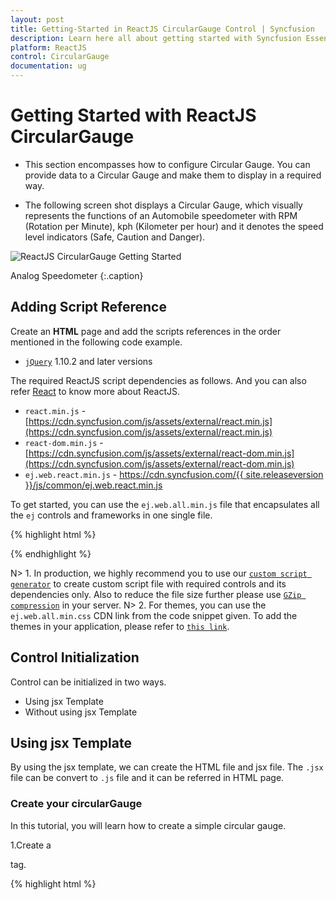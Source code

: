 ```yaml
---
layout: post
title: Getting-Started in ReactJS CircularGauge Control | Syncfusion
description: Learn here all about getting started with Syncfusion Essential ReactJS CircularGauge control, its elements, and more.
platform: ReactJS
control: CircularGauge
documentation: ug
---
```


# Getting Started with ReactJS CircularGauge

* This section encompasses how to configure Circular Gauge. You can provide data to a Circular Gauge and make them to display in a required way.

* The following screen shot displays a Circular Gauge, which visually represents the functions of an Automobile speedometer with RPM (Rotation per Minute), kph (Kilometer per hour) and it denotes the speed level indicators (Safe, Caution and Danger).


![ReactJS CircularGauge Getting Started](Getting-Started_images/Getting-Started_img11.png)

Analog Speedometer
{:.caption}

## Adding Script Reference

Create an **HTML** page and add the scripts references in the order mentioned in the following code example.

* [`jQuery`](https://jquery.com/) 1.10.2 and later versions


The required ReactJS script dependencies as follows. And you can also refer [React](http://reactjs.org/docs/getting-started.html) to know more about ReactJS.

* `react.min.js` - [https://cdn.syncfusion.com/js/assets/external/react.min.js](https://cdn.syncfusion.com/js/assets/external/react.min.js)
* `react-dom.min.js` - [https://cdn.syncfusion.com/js/assets/external/react-dom.min.js](https://cdn.syncfusion.com/js/assets/external/react-dom.min.js)
* `ej.web.react.min.js` - [https://cdn.syncfusion.com/{{ site.releaseversion }}/js/common/ej.web.react.min.js](https://cdn.syncfusion.com/14.3.0.49/js/common/ej.web.react.min.js)

To get started, you can use the `ej.web.all.min.js` file that encapsulates all the `ej` controls and frameworks in one single file.

{% highlight html %}
<!DOCTYPE html>
   <html>
     <head>
        <meta name="viewport" content="width=device-width, initial-scale=1.0">
        <meta name="description" content="Essential Studio for React JS">
        <meta name="author" content="Syncfusion">
        <title>Getting Started for Ribbon React JS</title>
        <!-- Essential Studio for JavaScript  theme reference -->
        <link href="http://cdn.syncfusion.com/{{ site.releaseversion }}/js/web/flat-azure/ej.web.all.min.css" rel="stylesheet" />
        <!-- Essential Studio for JavaScript  script references -->
        <script src="http://cdn.syncfusion.com/js/assets/external/jquery-3.0.0.min.js"></script>
         <script src="http://cdn.syncfusion.com/js/assets/external/react.min.js"></script>
        <script src="http://cdn.syncfusion.com/js/assets/external/react-dom.min.js"></script>
        <script src="http://cdn.syncfusion.com/{{ site.releaseversion }}/js/web/ej.web.all.min.js"></script>
        <script src="http://cdn.syncfusion.com/{{ site.releaseversion }}/js/common/ej.web.react.min.js"></script>
        <!-- Add your custom scripts here -->
    </head>
        <body>
        </body>
   </html>

{% endhighlight %}

N> 1. In production, we highly recommend you to use our [`custom script generator`](https://help.syncfusion.com/js/custom-script-generator) to create custom script file with required controls and its dependencies only. Also to reduce the file size further please use [`GZip compression`](https://web.dev/optimizing-content-efficiency-optimize-encoding-and-transfer/) in your server.
N> 2. For themes, you can use the `ej.web.all.min.css` CDN link from the code snippet given. To add the themes in your application, please refer to [`this link`](https://help.syncfusion.com/js/theming-in-essential-javascript-components).

## Control Initialization

Control can be initialized in two ways.

 * Using jsx Template
 * Without using jsx Template
 
## Using jsx Template

By using the jsx template, we can create the HTML file and jsx file. The `.jsx` file can be convert to `.js` file and it can be referred in HTML page.

### Create your circularGauge

In this tutorial, you will learn how to create a simple circular gauge.

1.Create a <div> tag.
	
   {% highlight html %}

<!DOCTYPE html>
<html>    
    <body>
	<div id="circularGauge-default" style="height:99%;"></div>
            <script src="app/circulargauge/default.js"></script>    
    </body>
</html>

{% endhighlight %}
   
 2.Initialize the CircularGauge by using the `EJ.CircularGauge` tag. 

{% highlight javascript %}

"use strict";
ReactDOM.render(
    <div className="default">
        <EJ.CircularGauge id="circulargauge1"></EJ.CircularGauge>,
    </div>,
    document.getElementById('circulargauge-default')
    );

{% endhighlight %}



Run the above code example to get a default CircularGauge with default values.



![ReactJS CircularGauge with Default Value](Getting-Started_images/Getting-Started_img2.png)


## Set Height and Width

Pointers have different height and width so you can set the height and width of the gauge according to your requirements.Set the basic values of the gauge such as height and width of the canvas element values that are to be rendered.

{% highlight javascript %}

<script type="text/babel">

<!DOCTYPE html>
<html>    
    <body>
        <script type="text/babel">
            ReactDOM.render(
                     <div className="default">
                        <EJ.CircularGauge id="circulargauge1" height={500} width={500}></EJ.CircularGauge>,
                     </div>,
                     document.getElementById('circularGauge-default')
                     );
        </script>
    </body>
</html>


{% endhighlight %}

Run the above code example and you will see the following output.



![ReactJS CircularGauge Set Height and Width](Getting-Started_images/Getting-Started_img3.png)


## Set Background Color

The speedometer must have some dark color as background so that its value is clearly visible and you can vary the speed of the pointer by setting ReadOnly as False for user interaction.


{% highlight javascript %}


<script type="text/babel">

<!DOCTYPE html>
<html>    
    <body>
        <script type="text/babel">
            ReactDOM.render(
                     <div className="default">
                        <EJ.CircularGauge 
                        id="circulargauge1" 
                        height={500} 
                        width={500} 
                        backgroundColor="#3D3F3D" 
                        readOnly={false} ></EJ.CircularGauge>,
                     </div>,
                     document.getElementById('circularGauge-default')
                     );
        </script>
    </body>
</html>



{% endhighlight %}


Run the above code example and you will see the following output.



![ReactJS CircularGauge Set Background Color](Getting-Started_images/Getting-Started_img4.png)

## Provide Scale Values

* The pointer cap can be customized with the following options. Cap radius, cap border color, cap background color, pointer cap border width are some of the properties that are customizable.
* The speed limit in the gauge has maximum value of 200 kph. So you can set maximum value for the gauge as 200.
* Major Ticks have the interval value of 20 and minor ticks have the interval value of 5. Show ranges and show indicators are used to display the ranges and indicators in their respective positions.

{% highlight javascript %}

<script type="text/babel">
var scales = [{
            showRanges: true,
            showIndicators: true,
            pointerCap: {
                radius: 15,
                borderWidth: 0,
                backgroundColor: "#797C79",
                borderColor: "#797C79"
            },
            maximum: 200,
            majorIntervalValue: 20,
            minorIntervalValue: 5
                   
        }];

<!DOCTYPE html>
<html>    
    <body>
        <script type="text/babel">
            ReactDOM.render(
                     <div className="default">
                        <EJ.CircularGauge 
                        id="circulargauge1" 
                        height={500} 
                        width={500} 
                        backgroundColor="#3D3F3D" 
                        readOnly={false} 
                        scales={scales} ></EJ.CircularGauge>,
                     </div>,
                     document.getElementById('circularGauge-default')
                     );
        </script>
    </body>
</html>

{% endhighlight %}

Run the above code example and you will see the following output.

![ReactJS CircularGauge Provide Scale Values](Getting-Started_images/Getting-Started_img5.png)


## Add Label Customization

To display the value around the scales, labels are used. By customizing the label color it displays as specified.

{% highlight javascript %}

<script type="text/babel">

var scales = [{
             //Add the labels customization code here
            labels: [{
                color: "#ffffff"
            }],
                   
        }];

<!DOCTYPE html>
<html>    
    <body>
        <script type="text/babel">
            ReactDOM.render(
                     <div className="default">
                        <EJ.CircularGauge 
                        id="circulargauge1" 
                        height={500} 
                        width={500} 
                        backgroundColor="#3D3F3D" 
                        readOnly={false} 
                        scales={scales} ></EJ.CircularGauge>,
                     </div>,
                     document.getElementById('circularGauge-default')
                     );
        </script>
    </body>
</html>

{% endhighlight %}

Run the above code example and you will see the following output.



![ReactJS CircularGauge Add Label Customization](Getting-Started_images/Getting-Started_img6.png)


## Add Pointers

Here, you have three pointers that denote the kilometer value, rotation per minute value and torque value.The torque value pointer needs not be similar to the other two pointers. You can set torque pointer as marker pointer. And you can set other attributes for pointer such as background color, border color, length, width and distance from scale.

{% highlight javascript %}

<script type="text/babel">

var scales = [{
              //Add the labels customization code here
            //Add the pointers customization code here
            pointers: [{
                value: 140,
                distanceFromScale: 60,
                showBackNeedle: false,
                length: 20,
                type: "marker",
                markerType: "triangle",
                width: 10,
                radius: 10,
                backgroundColor: "#FF940A",
                border: {
                    color: "#FF940A"
                },
            },
            {
                value: 110,
                showBackNeedle: false,
                length: 150,
                width: 2,
                radius: 10,
                needleType: "rectangle",
                backgroundColor: "#05AFFF",
                border: {
                    color: "#05AFFF"
                },
            }, {
                value: 67,
                showBackNeedle: false,
                length: 100,
                width: 15,
                radius: 10,
                backgroundColor: "#FC5D07",
                border: {
                    color: "#FC5D07"
                },
            }];
                   
        

<!DOCTYPE html>
<html>    
    <body>
        <script type="text/babel">
            ReactDOM.render(
                     <div className="default">
                        <EJ.CircularGauge 
                        id="circulargauge1" 
                        height={500} 
                        width={500} 
                        backgroundColor="#3D3F3D" 
                        readOnly={false} 
                        scales={scales}  
                        //Add the ticks customization code here
                        //Add the ranges customization code here
                        //Add the indicators customization code here
                        //Add the Custom labels customization code here ></EJ.CircularGauge>,
                     </div>,
                     document.getElementById('circularGauge-default')
                     );
        </script>
    </body>
</html>

{% endhighlight %}

Run the above code example and you will see the following output.

![ReactJS CircularGauge Add Pointers](Getting-Started_images/Getting-Started_img7.png)


## Add Tick Details

* You can set Major ticks with their width and height equal to Minor ticks. 
* You can set Color according to your preference for better visibility in dark backgrounds.
* To display and customize the tick value add the following code example. 


{% highlight javascript %}

<script type="text/babel">

var scales = [{
              //Add the labels customization code here
            //Add the pointers customization code here
            //Add the ticks customization code here
            ticks: [{
                type: "major",
                distanceFromScale: 70,
                height: 20,
                width: 3,
                color: "#ffffff"
            }, {
                type: "minor",
                height: 12,
                width: 1,
                distanceFromScale: 70,
                color: "#ffffff"
            }]            }];
                   
        

<!DOCTYPE html>
<html>    
    <body>
        <script type="text/babel">
            ReactDOM.render(
                     <div className="default">
                        <EJ.CircularGauge 
                        id="circulargauge1" 
                        height={500} 
                        width={500} 
                        backgroundColor="#3D3F3D" 
                        readOnly={false} 
                        scales={scales}  
                       ></EJ.CircularGauge>,
                     </div>,
                     document.getElementById('circularGauge-default')
                     );
        </script>
    </body>
</html>

{% endhighlight  %}

Run the above code example and you will see the following output.

![ReactJS CircularGauge Add Tick Details](Getting-Started_images/Getting-Started_img8.png)


## Add Range Values

* Ranges denote the property of the scale value in the speedometer. The color values of the ranges denote speed variation. Set ShowRanges as true for showing the ranges in the Circular Gauge.
* For Low speed, you can mention it as safe zone; for moderate speed, you can call it as caution zone and for high speed, you can mark it as high speed.
* You can customize the range with properties such as start value, end value, start width, end width,  background color , border color, etc.,


{% highlight javascript %}

<script type="text/babel">

var scales = [{
             ranges: [{
                distanceFromScale: 30,
                startValue: 0,
                endValue: 70,
                backgroundColor: "#5DF243",
                border: {
                    color: "#FFFFFF"
                },
            }, {
                distanceFromScale: 30,
                startValue: 70,
                endValue: 140,
                backgroundColor: "#F6FF0A",
                border: {
                    color: "#FFFFFF"
                },
            },
            {
                distanceFromScale: 30,
                startValue: 140,
                endValue: 200,
                backgroundColor: "#FF1807",
                border: {
                    color: "#FFFFFF"
                },
            }]           }];
                   
        

<!DOCTYPE html>
<html>    
    <body>
        <script type="text/babel">
            ReactDOM.render(
                     <div className="default">
                        <EJ.CircularGauge 
                        id="circulargauge1" 
                        height={500} 
                        width={500} 
                        backgroundColor="#3D3F3D" 
                        readOnly={false} 
                        scales={scales}  
                       ></EJ.CircularGauge>,
                     </div>,
                     document.getElementById('circularGauge-default')
                     );
        </script>
    </body>
</html>


{% endhighlight  %}

Run the above code example and you will see the following output.



![ReactJS CircularGauge Add Range Values](Getting-Started_images/Getting-Started_img9.png)


## Add Indicator Details

* Indicators denote whether the pointers values are in their respective zones or not. Positioning the indicator on the respective range value gives you the required changes.
* By using Position property, you can set the location of the indicator. StateRanges defines how the indicator should behave when the pointer is in certain values. 

{% highlight javascript %}


<script type="text/babel">

var scales = [{
            indicators: [
            {
                height: 10,
                width: 10,
                type: "circle",
                position: { x: 210, y: 300 },
                stateRanges: [{
                    endValue: 70,
                    startValue: 0,
                    backgroundColor: "#5DF243",
                    borderColor: "#5DF243",
                    text: "",
                    textColor: "#870505"
                }, {
                    endValue: 200,
                    startValue: 70,
                    backgroundColor: "#145608",
                    borderColor: "#145608",
                    text: "",
                    textColor: "#870505"
                }]
            },
            {
                height: 10,
                width: 10,
                type: "circle",
                position: { x: 255, y: 200 },
                stateRanges: [{
                    endValue: 140,
                    startValue: 70,
                    backgroundColor: "#F6FF0A",
                    borderColor: "#F6FF0A",
                    text: "",
                }, {
                    endValue: 70,
                    startValue: 0,
                    backgroundColor: "#969B0C",
                    borderColor: "#969B0C",
                    text: "",
                }, {
                    endValue: 200,
                    startValue: 140,
                    backgroundColor: "#969B0C",
                    borderColor: "#969B0C",
                    text: "",
                }]
            }, {
                height: 10,
                width: 10,
                type: "circle",
                position: { x: 300, y: 300 },
                stateRanges: [{
                    endValue: 140,
                    startValue: 0,
                    backgroundColor: "#890F06",
                    borderColor: "#890F06",
                    text: "",
                },
                {
                    endValue: 200,
                    startValue: 140,
                    backgroundColor: "#FF1807",
                    borderColor: "#FF1807",
                    text: "",
                }]
            }],         }];
                   
        

<!DOCTYPE html>
<html>    
    <body>
        <script type="text/babel">
            ReactDOM.render(
                     <div className="default">
                        <EJ.CircularGauge 
                        id="circulargauge1" 
                        height={500} 
                        width={500} 
                        backgroundColor="#3D3F3D" 
                        readOnly={false} 
                        scales={scales}  
                       ></EJ.CircularGauge>,
                     </div>,
                     document.getElementById('circularGauge-default')
                     );
        </script>
    </body>
</html>

{% endhighlight  %}

Run the above code example and you will see the following output.



![ReactJS CircularGauge Add Indicator Details](Getting-Started_images/Getting-Started_img10.png)


## Add Custom Label Details

Custom labels are used to specify the texts that need to be displayed in the gauge. You can customize it through various properties.To display the three range description, custom texts are used here.


{% highlight javascript %}


<script type="text/babel">

var scales = [{
            customLabels: [{
                value: "Safe",
                position: { x: 200, y: 280 },
                color: "#5DF243",
                font:
                {
                    size: "12px",
                    fontFamily: "Arial",
                    fontStyle: "Bold"
                }
            }, {
                value: "Caution",
                position: { x: 253, y: 212 },
                color: "#F6FF0A",
                font:
                {
                    size: "12px",
                    fontFamily: "Arial",
                    fontStyle: "Bold"
                }
            }, {
                value: "Danger",
                position: { x: 290, y: 280 },
                color: "#FF1807",
                font:
                {
                    size: "12px",
                    fontFamily: "Arial",
                    fontStyle: "Bold"
                }
            }]       }];
                   
        

<!DOCTYPE html>
<html>    
    <body>
        <script type="text/babel">
            ReactDOM.render(
                     <div className="default">
                        <EJ.CircularGauge 
                        id="circulargauge1" 
                        height={500} 
                        width={500} 
                        backgroundColor="#3D3F3D" 
                        readOnly={false} 
                        scales={scales}  
                       ></EJ.CircularGauge>,
                     </div>,
                     document.getElementById('circularGauge-default')
                     );
        </script>
    </body>
</html>



{% endhighlight  %}
Run the above code example and you will see the following output.

![ReactJS CircularGauge Add Custom Label Details](Getting-Started_images/Getting-Started_img11.png)

## Without using jsx Template

The Circular Gauge can be created from a HTML `DIV` element with the HTML `id` attribute set to it. Refer to the following code example.
{% highlight html %}

<div id="circularGauge-default"></div>
           
{% endhighlight %}

{% highlight javascript %}

<script type="text/babel">

var scale = [{
              //Add the labels customization code here
            //Add the pointers customization code here
            pointers: [{
                value: 140,
                distanceFromScale: 60,
                showBackNeedle: false,
                length: 20,
                type: "marker",
                markerType: "triangle",
                width: 10,
                radius: 10,
                backgroundColor: "#FF940A",
                border: {
                    color: "#FF940A"
                },
            },
            {
                value: 110,
                showBackNeedle: false,
                length: 150,
                width: 2,
                radius: 10,
                needleType: "rectangle",
                backgroundColor: "#05AFFF",
                border: {
                    color: "#05AFFF"
                },
            }, {
                value: 67,
                showBackNeedle: false,
                length: 100,
                width: 15,
                radius: 10,
                backgroundColor: "#FC5D07",
                border: {
                    color: "#FC5D07"
                },
            }];
                   
        

ReactDOM.render(
    React.createElement(EJ.CircularGauge, {id: "default", 
    backgroundColor: "#3D3F3D", 
    scales: scale,
    width: 500,
    height: 500,
     
    }
        
            
    ),
		  document.getElementById('circularGauge-default')
);
 </script>
 {% endhighlight %}
 Run the above code example and you will see the following output.

![ReactJS CircularGauge Without Using jsx Template](Getting-Started_images/Getting-Started_img7.png)  
